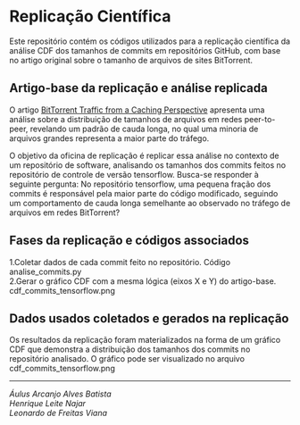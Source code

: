 # Replicação Científica
Este repositório contém os códigos utilizados para a replicação científica da análise CDF dos tamanhos de commits em repositórios GitHub, com base no artigo original sobre o tamanho de arquivos de sites BitTorrent.

## Artigo-base da replicação e análise replicada


O artigo [BitTorrent Traffic from a Caching Perspective](https://doi.org/10.1007/s13173-013-0112-z) apresenta uma análise sobre a distribuição de tamanhos de arquivos em redes peer-to-peer, revelando um padrão de cauda longa, no qual uma minoria de arquivos grandes representa a maior parte do tráfego.

O objetivo da oficina de replicação é replicar essa análise no contexto de um repositório de software, analisando os tamanhos dos commits feitos no repositório de controle de versão tensorflow. Busca-se responder à seguinte pergunta: No repositório tensorflow, uma pequena fração dos commits é responsável pela maior parte do código modificado, seguindo um comportamento de cauda longa semelhante ao observado no tráfego de arquivos em redes BitTorrent?

## Fases da replicação e códigos associados
1.Coletar dados de cada commit feito no repositório. Código analise_commits.py<br>
2.Gerar o gráfico CDF com a mesma lógica (eixos X e Y) do artigo-base. cdf_commits_tensorflow.png

## Dados usados coletados e gerados na replicação
Os resultados da replicação foram materializados na forma de um gráfico CDF que demonstra a distribuição dos tamanhos dos commits no repositório analisado. O gráfico pode ser visualizado no arquivo cdf_commits_tensorflow.png

---
_Áulus Arcanjo Alves Batista_<br>
_Henrique Leite Najar_<br>
_Leonardo de Freitas Viana_<br>

